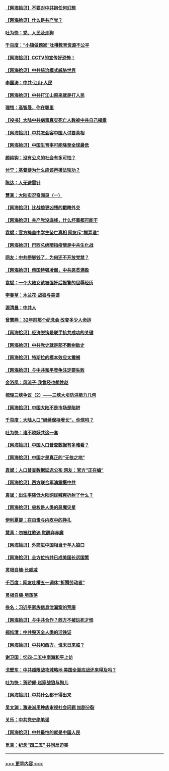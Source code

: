#### [【网海拾贝】不要对中共抱任何幻想](../pages/nsc993/n12965222.md?t=05221402) 
#### [【网海拾贝】什么是共产党？](../pages/nsc993/n12962781.md?t=05221402) 
#### [吐为快：党、人民及走狗](../pages/nsc993/n12962747.md?t=05221402) 
#### [千百度：“小镇做题家”吐槽教育资源不公平](../pages/nsc993/n12962705.md?t=05221402) 
#### [【网海拾贝】CCTV的宣传好恐怖！](../pages/nsc993/n12959984.md?t=05221402) 
#### [【网海拾贝】中共统治模式威胁世界](../pages/nsc993/n12957622.md?t=05221402) 
#### [李国涛：中共‧江山‧人民](../pages/nsc993/n12957502.md?t=05221402) 
#### [【网海拾贝】中共打江山原来就是打人民](../pages/nsc993/n12954345.md?t=05221402) 
#### [理悟：高智晟，你在哪里](../pages/nsc993/n12953115.md?t=05221402) 
#### [【投书】大陆中共病毒真实死亡人数被中共自己揭露](../pages/nsc993/n12953050.md?t=05221402) 
#### [【网海拾贝】中共怎会容中国人讨要真相](../pages/nsc993/n12952161.md?t=05221402) 
#### [【网海拾贝】中国生育率可能降至全球最低](../pages/nsc993/n12948793.md?t=05221402) 
#### [颜纯钩：没有公义的社会有多可怕？](../pages/nsc993/n12947626.md?t=05221402) 
#### [付宁：基督徒为什么应该声援法轮功？](../pages/nsc993/n12947233.md?t=05221402) 
#### [陈达：人无避雷针](../pages/nsc993/n12947098.md?t=05221402) 
#### [慧真：大陆实况奇闻录（一）](../pages/nsc993/n12945811.md?t=05221402) 
#### [【网海拾贝】比战狼更凶残的戳瞎外交](../pages/nsc993/n12945717.md?t=05221402) 
#### [【网海拾贝】共产党没底线，什么坏事都可能干](../pages/nsc993/n12942090.md?t=05221402) 
#### [袁斌：官方掩盖中学生坠亡真相 网友斥“糊弄谁”](../pages/nsc993/n12942029.md?t=05221402) 
#### [【网海拾贝】巴西总统暗指疫情是中共生化战](../pages/nsc993/n12938999.md?t=05221402) 
#### [网友：中共捞够钱了，为何还不开放党禁？](../pages/nsc993/n12938952.md?t=05221402) 
#### [【网海拾贝】俄国恃强凌弱，中共恶贯满盈](../pages/nsc993/n12936626.md?t=05221402) 
#### [袁斌：一个大陆女孩被强奸后报警的屈辱经历](../pages/nsc993/n12936547.md?t=05221402) 
#### [李春草：木兰花·战狼与美谍](../pages/nsc993/n12935995.md?t=05221402) 
#### [源清晨：中共人](../pages/nsc993/n12935589.md?t=05221402) 
#### [曾慧燕：32年前那个纪念会 改变多少人命运](../pages/nsc993/n12934233.md?t=05221402) 
#### [【网海拾贝】经济脱钩是联手抗共成功的关键](../pages/nsc993/n12934176.md?t=05221402) 
#### [【网海拾贝】中共党史就是部不断树敌史](../pages/nsc993/n12932844.md?t=05221402) 
#### [【网海拾贝】特斯拉的模本效应太震撼](../pages/nsc993/n12925626.md?t=05221402) 
#### [【网海拾贝】与中共和平竞争注定要失败](../pages/nsc993/n12923326.md?t=05221402) 
#### [金浴凤：风流子‧我曾经也想姓赵](../pages/nsc993/n12920911.md?t=05221402) 
#### [梳理三峡争议（2）——三峡大坝防洪能力几何](../pages/nsc993/n12920173.md?t=05221402) 
#### [【网海拾贝】中国大陆不是市场是陷阱](../pages/nsc993/n12920143.md?t=05221402) 
#### [千百度：大陆人口“继续保持增长”，你信吗？](../pages/nsc993/n12918946.md?t=05221402) 
#### [吐为快：谁不晓妖共这一套](../pages/nsc993/n12918941.md?t=05221402) 
#### [【网海拾贝】中国人口普查数据有多难看？](../pages/nsc993/n12917822.md?t=05221402) 
#### [【网海拾贝】中国才是真正的“无依之地”](../pages/nsc993/n12915845.md?t=05221402) 
#### [袁斌：人口普查数据延迟公布 网友：官方“正在编”](../pages/nsc993/n12915748.md?t=05221402) 
#### [【网海拾贝】西方联合军演震慑中共](../pages/nsc993/n12913466.md?t=05221402) 
#### [袁斌：出生率降低大陆网民喊爽折射了什么？](../pages/nsc993/n12913365.md?t=05221402) 
#### [【网海拾贝】极权是人类的恶魔灾星](../pages/nsc993/n12910697.md?t=05221402) 
#### [伊利夏提：在自责与内疚中的挣扎](../pages/nsc993/n12910493.md?t=05221402) 
#### [慧真：勿被红歌迷 觉醒弃赤魔](../pages/nsc993/n12910485.md?t=05221402) 
#### [【网海拾贝】外商进中国相当于羊入狼口](../pages/nsc993/n12908274.md?t=05221402) 
#### [【网海拾贝】全方位抗共已成美国长远国策](../pages/nsc993/n12906878.md?t=05221402) 
#### [灵根自植‧长戚戚](../pages/nsc993/n12905585.md?t=05221402) 
#### [千百度：网友吐槽五一调休“折腾劳动者”](../pages/nsc993/n12905934.md?t=05221402) 
#### [灵根自植‧坦荡荡](../pages/nsc993/n12905562.md?t=05221402) 
#### [佚名：习近平家族信息泄漏案的荒唐](../pages/nsc993/n12904705.md?t=05221402) 
#### [【网海拾贝】与中共合作？西方不被玩死才怪](../pages/nsc993/n12903873.md?t=05221402) 
#### [郑纯清：中共毁灭全人类的活铁证](../pages/nsc993/n12903785.md?t=05221402) 
#### [【网海拾贝】中共和西方，谁末日来临？](../pages/nsc993/n12903482.md?t=05221402) 
#### [谢卫国：忆四‧二五中南海和平上访](../pages/nsc993/n12902192.md?t=05221402) 
#### [戈壁东：中共超限战攻城略地 美国全面应战还来得及吗？](../pages/nsc993/n12902297.md?t=05221402) 
#### [吐为快：贺骄郎‧赵家战狼与狗儿](../pages/nsc993/n12902280.md?t=05221402) 
#### [【网海拾贝】中共什么都干得出来](../pages/nsc993/n12897500.md?t=05221402) 
#### [吴文渊：激进派用种族审视社会问题 加剧分裂](../pages/nsc993/n12893881.md?t=05221402) 
#### [关乐：中共党史绝笔谣](../pages/nsc993/n12897270.md?t=05221402) 
#### [【网海拾贝】中共最怕的就是中国人民](../pages/nsc993/n12894705.md?t=05221402) 
#### [觅真：纪念“四二五” 共同反迫害](../pages/nsc993/n12894553.md?t=05221402) 

----
#### [ >>> 更早内容 <<< ](../indexes/nsc993-earlier.md)
